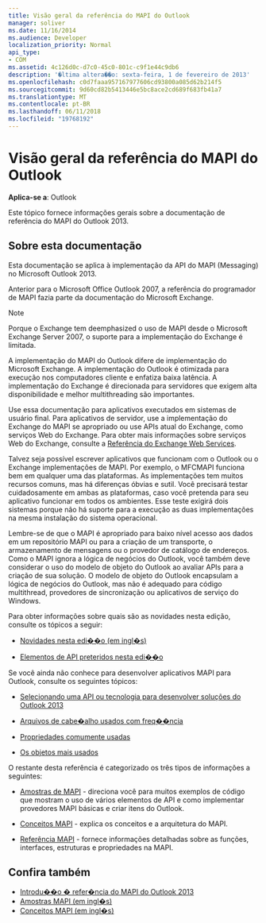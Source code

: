 ```yaml
---
title: Visão geral da referência do MAPI do Outlook
manager: soliver
ms.date: 11/16/2014
ms.audience: Developer
localization_priority: Normal
api_type:
- COM
ms.assetid: 4c126d0c-d7c0-45c0-801c-c9f1e44c9db6
description: '�ltima altera��o: sexta-feira, 1 de fevereiro de 2013'
ms.openlocfilehash: c0d7faaa957167977606cd93800a085d62b214f5
ms.sourcegitcommit: 9d60cd82b5413446e5bc8ace2cd689f683fb41a7
ms.translationtype: MT
ms.contentlocale: pt-BR
ms.lasthandoff: 06/11/2018
ms.locfileid: "19768192"
---
```

# <a name="outlook-mapi-reference-overview"></a>Visão geral da referência do MAPI do Outlook

**Aplica-se a**: Outlook 
  
Este tópico fornece informações gerais sobre a documentação de referência do MAPI do Outlook 2013.
  
## <a name="about-this-documentation"></a>Sobre esta documentação

Esta documentação se aplica à implementação da API do MAPI (Messaging) no Microsoft Outlook 2013. 
  
Anterior para o Microsoft Office Outlook 2007, a referência do programador de MAPI fazia parte da documentação do Microsoft Exchange.
  
> [!NOTE]
> Porque o Exchange tem deemphasized o uso de MAPI desde o Microsoft Exchange Server 2007, o suporte para a implementação do Exchange é limitada. 
  
A implementação do MAPI do Outlook difere de implementação do Microsoft Exchange. A implementação do Outlook é otimizada para execução nos computadores cliente e enfatiza baixa latência. A implementação do Exchange é direcionada para servidores que exigem alta disponibilidade e melhor multithreading são importantes.
  
Use essa documentação para aplicativos executados em sistemas de usuário final. Para aplicativos de servidor, use a implementação do Exchange do MAPI se apropriado ou use APIs atual do Exchange, como serviços Web do Exchange. Para obter mais informações sobre serviços Web do Exchange, consulte a [Referência do Exchange Web Services](http://msdn.microsoft.com/en-us/library/bb204119.aspx).
  
Talvez seja possível escrever aplicativos que funcionam com o Outlook ou o Exchange implementações de MAPI. Por exemplo, o MFCMAPI funciona bem em qualquer uma das plataformas. As implementações tem muitos recursos comuns, mas há diferenças óbvias e sutil. Você precisará testar cuidadosamente em ambas as plataformas, caso você pretenda para seu aplicativo funcionar em todos os ambientes. Esse teste exigirá dois sistemas porque não há suporte para a execução as duas implementações na mesma instalação do sistema operacional.
  
Lembre-se de que o MAPI é apropriado para baixo nível acesso aos dados em um repositório MAPI ou para a criação de um transporte, o armazenamento de mensagens ou o provedor de catálogo de endereços. Como o MAPI ignora a lógica de negócios do Outlook, você também deve considerar o uso do modelo de objeto do Outlook ao avaliar APIs para a criação de sua solução. O modelo de objeto do Outlook encapsulam a lógica de negócios do Outlook, mas não é adequado para código multithread, provedores de sincronização ou aplicativos de serviço do Windows.
  
Para obter informações sobre quais são as novidades nesta edição, consulte os tópicos a seguir:
  
- [Novidades nesta edi��o (em ingl�s)](what-s-new-in-this-edition.md)
    
- [Elementos de API preteridos nesta edi��o](api-elements-deprecated-in-this-edition.md)
    
Se você ainda não conhece para desenvolver aplicativos MAPI para Outlook, consulte os seguintes tópicos:
  
- [Selecionando uma API ou tecnologia para desenvolver soluções do Outlook 2013](http://msdn.microsoft.com/en-us/library/jj900714.aspx)
    
- [Arquivos de cabe�alho usados com freq��ncia](commonly-used-header-files.md)
    
- [Propriedades comumente usadas](commonly-used-properties.md)
    
- [Os objetos mais usados](commonly-used-objects.md)
    
O restante desta referência é categorizado os três tipos de informações a seguintes:
  
- [Amostras de MAPI](mapi-samples.md) - direciona você para muitos exemplos de código que mostram o uso de vários elementos de API e como implementar provedores MAPI básicas e criar itens do Outlook. 
    
- [Conceitos MAPI](mapi-concepts.md) - explica os conceitos e a arquitetura do MAPI. 
    
- [Referência MAPI](mapi-reference.md) - fornece informações detalhadas sobre as funções, interfaces, estruturas e propriedades na MAPI. 
    
## <a name="see-also"></a>Confira também

- [Introdu��o � refer�ncia do MAPI do Outlook 2013](getting-started-with-the-outlook-mapi-reference.md)
- [Amostras MAPI (em ingl�s)](mapi-samples.md)
- [Conceitos MAPI (em ingl�s)](mapi-concepts.md)

